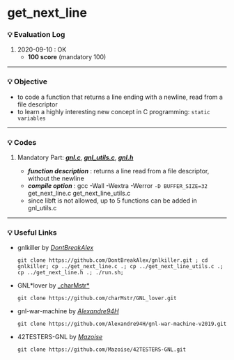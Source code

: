 # get_next_line

### :bulb: Evaluation Log

1. 2020-09-10 : OK
	- **100 score** (mandatory 100)

---

### :bulb: Objective

- to code a function that returns a line ending with a newline, read from a file descriptor
- to learn a highly interesting new concept in C programming: `static variables`

---

### :bulb: Codes

1. Mandatory Part: [**_gnl.c_**](./get_next_line.c), [**_gnl_utils.c_**](./get_next_line_utils.c), [**_gnl.h_**](./get_next_line.h)

	- **_function description_** : returns a line read from a file descriptor, without the newline
	- **_compile option_** : gcc -Wall -Wextra -Werror `-D BUFFER_SIZE=32` get_next_line.c get_next_line_utils.c
	- since libft is not allowed, up to 5 functions can be added in gnl_utils.c

---

### :bulb: Useful Links

- gnlkiller by [_DontBreakAlex_](https://github.com/DontBreakAlex/gnlkiller)
	```
	git clone https://github.com/DontBreakAlex/gnlkiller.git ; cd gnlkiller; cp ../get_next_line.c .; cp ../get_next_line_utils.c .; cp ../get_next_line.h .; ./run.sh;
	```
- GNL*lover by [\_charMstr*](https://github.com/charMstr/GNL_lover)
	```
	git clone https://github.com/charMstr/GNL_lover.git
	```
- gnl-war-machine by [_Alexandre94H_](https://github.com/Alexandre94H/gnl-war-machine-v2019)
	```
	git clone https://github.com/Alexandre94H/gnl-war-machine-v2019.git
	```
- 42TESTERS-GNL by [_Mazoise_](https://github.com/Mazoise/42TESTERS-GNL)
	```
	git clone https://github.com/Mazoise/42TESTERS-GNL.git
	```

